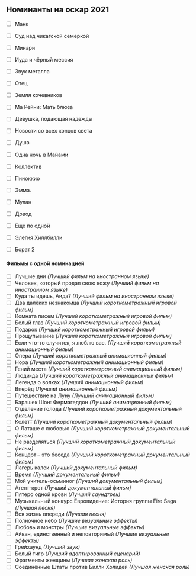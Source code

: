 ## Номинанты на оскар 2021 
- [ ] Манк
- [ ] Суд над чикагской семеркой
- [ ] Минари
- [ ] Иуда и чёрный мессия
- [ ] Звук металла
- [ ] Отец
- [ ] Земля кочевников
- [ ] Ма Рейни: Мать блюза
- [ ] Девушка, подающая надежды
- [ ] Новости со всех концов света
- [ ] Душа
- [ ] Одна ночь в Майами
- [ ] Коллектив
- [ ] Пиноккио
- [ ] Эмма.
- [ ] Мулан
- [ ] Довод
- [ ] Еще по одной
- [ ] Элегия Хиллбилли
- [ ] Борат 2


#### Фильмы с одной номинацией
- [ ] Лучшие дни *(Лучший фильм на иностранном языке)*
- [ ] Человек, который продал свою кожу *(Лучший фильм на иностранном языке)*
- [ ] Куда ты идешь, Аида? *(Лучший фильм на иностранном языке)*
- [ ] Два далёких незнакомца *(Лучший короткометражный игровой фильм)*
- [ ] Комната писем *(Лучший короткометражный игровой фильм)*
- [ ] Белый глаз *(Лучший короткометражный игровой фильм)*
- [ ] Подарок *(Лучший короткометражный игровой фильм)*
- [ ] Прощупывание *(Лучший короткометражный игровой фильм)*
- [ ] Если что-то случится, я люблю вас. *(Лучший короткометражный анимационный фильм)*
- [ ] Опера *(Лучший короткометражный анимационный фильм)*
- [ ] Нора *(Лучший короткометражный анимационный фильм)*
- [ ] Гений места *(Лучший короткометражный анимационный фильм)*
- [ ] Люди-да *(Лучший короткометражный анимационный фильм)*
- [ ] Легенда о волках *(Лучший анимационный фильм)*
- [ ] Вперёд *(Лучший анимационный фильм)*
- [ ] Путешествие на Луну *(Лучший анимационный фильм)*
- [ ] Барашек Шон: Фермагеддон *(Лучший анимационный фильм)*
- [ ] Отделение голода *(Лучший короткометражный документальный фильм)*
- [ ] Колетт *(Лучший короткометражный документальный фильм)*
- [ ] О Латаше с любовью *(Лучший короткометражный документальный фильм)*
- [ ] Не разделяться *(Лучший короткометражный документальный фильм)*
- [ ] Концерт – это беседа *(Лучший короткометражный документальный фильм)*
- [ ] Лагерь калек *(Лучший документальный фильм)*
- [ ] Время *(Лучший документальный фильм)*
- [ ] Мой учитель-осьминог *(Лучший документальный фильм)*
- [ ] Агент-крот *(Лучший документальный фильм)*
- [ ] Пятеро одной крови *(Лучший саундтрек)*
- [ ] Музыкальный конкурс Евровидение: История группы Fire Saga *(Лучшая песня)*
- [ ] Вся жизнь впереди *(Лучшая песня)*
- [ ] Полночное небо *(Лучшие визуальные эффекты)*
- [ ] Любовь и монстры *(Лучшие визуальные эффекты)*
- [ ] Айван, единственный и неповторимый *(Лучшие визуальные эффекты)*
- [ ] Грейхаунд *(Лучший звук)*
- [ ] Белый тигр *(Лучший адаптированный сценарий)*
- [ ] Фрагменты женщины *(Лучшая женская роль)*
- [ ] Соединённые Штаты против Билли Холидей *(Лучшая женская роль)*
